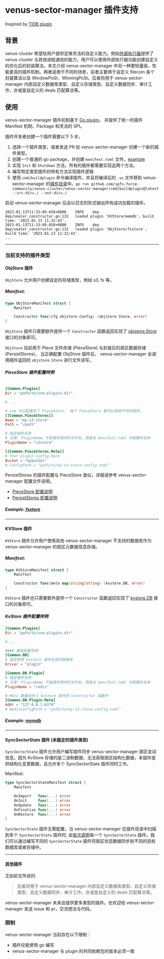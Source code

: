 # venus-sector-manager 插件支持
Inspired by [TIDB plugin](https://github.com/pingcap/tidb/blob/master/docs/design/2018-12-10-plugin-framework.md)

## 背景

venus-cluster 希望给用户提供足够灵活的自定义能力。例如[外部执行器](../zh/07.venus-worker%E5%A4%96%E9%83%A8%E6%89%A7%E8%A1%8C%E5%99%A8%E7%9A%84%E9%85%8D%E7%BD%AE%E8%8C%83%E4%BE%8B.md)提供了 venus-cluster 与其他进程通信的能力，用户可以使用外部执行器功能创建自定义的优化后的封装算法。本文介绍 venus-sector-manager 中另一种更轻量级，性能更高的插件机制。两者适用于不同的场景，前者主要用于自定义 filecoin 各个封装算法以及 WindowPoSt、WinningPoSt。后者将用于 venus-sector-manager 内部自定义数据库类型、自定义存储类型、自定义数据同步、审计工作，亦或是自定义的 deals 匹配算法等。

## 使用
venus-sector-manager 插件机制基于 [Go plugin](https://pkg.go.dev/plugin#section-documentation)。 并提供了统一的插件 Manifest 机制、Package 和灵活的 SPI。

插件开发者创建一个插件需要以下 5 步。
1. 选择一个插件类型，或者发送 PR 给 venus-sector-manager 创建一个新的插件类型。
2. 创建一个普通的 go package，并创建 `manifest.toml` 文件。[example](https://github.com/ipfs-force-community/venus-cluster/blob/dfc20a9a4d2728192bbbf830ddfd15b684b98ce9/venus-sector-manager/plugin/examples/memdb/manifest.toml#L3-L10)
3. 实现 `Init` 和 `Shutdown` 方法，所有的插件都需要实现这两个方法。
4. 编写特定类型插件的特有方法实现插件逻辑
5. 使用 `cmd/buildplugin` 命令编译插件，并且将编译后的 `.so` 文件移到 venus-sector-manager 的[插件目录](../zh/04.venus-sector-manager%E7%9A%84%E9%85%8D%E7%BD%AE%E8%A7%A3%E6%9E%90.md#commonplugins)中。`go run github.com/ipfs-force-community/venus-cluster/venus-sector-manager/cmd/buildplugin@latest --src-dir=./ --out-dir=./`

启动 venus-sector-manager 后会以日志的形式输出所有成功加载的插件。
```
2023-01-13T11:33:09.658+0800    INFO    dep     dep/sealer_constructor.go:132   loaded plugin 'KVStore/memdb', build time: '2023.01.13 11:32:43'.
2023-01-13T11:33:09.658+0800    INFO    dep     dep/sealer_constructor.go:132   loaded plugin 'ObjStore/fsstore', build time: '2023.01.13 11:32:43'.
...
```
---

### 当前支持的插件类型
#### ObjStore 插件

`ObjStore` 允许用户创建自定的存储类型，例如 s3, fs 等。

##### Manifest:
```go
type ObjStoreManifest struct {
	Manifest

	Constructor func(cfg objstore.Config) (objstore.Store, error)
}
```

`ObjStore` 插件只需要额外提供一个 `Constructor` 函数返回实现了 [objstore.Store](https://github.com/ipfs-force-community/venus-objstore/blob/00ad77fcbfed1df5c1613176521bce3ba3041fc7/objstore.go#L50-L61) 接口的对象即可。

`ObjStore` 目前用于 Piece 文件存储 (PieceStore) 与封装后的扇区数据存储 (PersistStores)， 当正确配置 ObjStore 插件后， venus-sector-manager 会调用插件返回的 `objstore.Store` 进行文件读写。

##### PieceStore 插件配置样例

```toml

[Common.Plugins]
Dir = "path/to/vsm-plugins-dir"

# ...

# vsm 可以配置多个 PieceStore， 每个 PieceStore 都可以使用不同的插件。
[[Common.PieceStores]]
Name = "my-s3-store"
Path = "/path"

# 指定插件名称
# 注意: PluginName 不是插件程序的文件名，而是在 manifest.toml 中配置的名称
PluginName = "s3store"

[[Common.PieceStores.Meta]]
# Your plugin config here
Bucket = "mybucket"
# ConfigPath = "path/to/my-s3-store-config.toml"
```

PersistStores 的插件配置与 PieceStore 类似，详细请参考 venus-sector-manager 配置文件说明。
- [PieceStore 配置说明](../zh/04.venus-sector-manager%E7%9A%84%E9%85%8D%E7%BD%AE%E8%A7%A3%E6%9E%90.md#commonpiecestores)
- [PersistStores 配置说明](../zh/04.venus-sector-manager%E7%9A%84%E9%85%8D%E7%BD%AE%E8%A7%A3%E6%9E%90.md#commonpersiststores)

##### Example: [fsstore](https://github.com/ipfs-force-community/venus-cluster/tree/feat/0x5459/pluggable_database_support/venus-sector-manager/plugin/examples/fsstore)

---

#### KVStore 插件

`KVStore` 插件允许用户使用其他 venus-sector-manager 不支持的数据库作为 venus-sector-manager 的扇区元数据信息存储。

##### Manifest:
```go
type KVStoreManifest struct {
	Manifest

	Constructor func(meta map[string]string) (kvstore.DB, error)
}
```

`KVStore` 插件也只需要额外提供一个 `Constructor` 函数返回实现了 [kvstore.DB](https://github.com/ipfs-force-community/venus-cluster/blob/dfc20a9a4d2728192bbbf830ddfd15b684b98ce9/venus-sector-manager/pkg/kvstore/kv.go#L39-L46) 接口的对象即可。

##### KvStore 插件配置样例

```toml
[Common.Plugins]
Dir = "path/to/vsm-plugins-dir"

# ...

#### 基础配置范例:
[Common.DB]
# 指定使用 kvstore 插件实现的数据库
Driver = "plugin"

[Common.DB.Plugin]
# 指定插件名称
# 注意: PluginName 不是插件程序的文件名，而是在 manifest.toml 中配置的名称
PluginName = "redis"

# Meta 数据会传入 kvstore 插件的 Constructor 函数中
[Common.DB.Plugin.Meta]
Addr = "127.0.0.1:6379"
# RedisConfigPath = "path/to/my-s3-store-config.toml"
```


##### Example: [memdb](https://github.com/ipfs-force-community/venus-cluster/tree/feat/0x5459/pluggable_database_support/venus-sector-manager/plugin/examples/memdb)

---

#### SyncSectorState 插件 (未稳定的插件类型)
`SyncSectorState` 插件允许用户编写插件同步 venus-sector-manager 扇区变动信息。因为 KvStore 存储的是二进制数据，无法获取扇区结构化数据，本插件提供结构化变更数据，且允许多个 SyncSectorState 插件同时工作。

Manifest:
```go
type SyncSectorStateManifest struct {
	Manifest

	OnImport   func(...) error
	OnInit     func(...) error
	OnUpdate   func(...) error
	OnFinalize func(...) error
	OnRestore  func(...) error
}
```

`SyncSectorState` 插件无需配置，当 venus-sector-manager 在插件目录中扫描到多个 `SyncSectorState` 插件时, 会[依次调用](https://github.com/ipfs-force-community/venus-cluster/blob/dfc20a9a4d2728192bbbf830ddfd15b684b98ce9/venus-sector-manager/modules/impl/sectors/state_mgr.go#L181)每一个 `SyncSectorState` 插件。我们可以通过编写不同的 `SyncSectorState` 插件将扇区状态数据同步到不同的目标数据库或者存储中。

---

#### 其他插件
正如前文所说的:
> 后者将用于 venus-sector-manager 内部自定义数据库类型、自定义存储类型、自定义数据同步、审计工作，亦或是自定义的 deals 匹配算法等。

venus-sector-manager 未来会提供更多类型的插件。也欢迎给 venus-sector-manager 发送 issue 和 pr，交流想法与代码。


### 限制
venus-sector-manager 当前存在以下限制：

- 插件仅能使用 go 编写
- venus-sector-manager 与 plugin 的共同依赖包的版本必须一致
